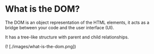 # What is the DOM?

The DOM is an object representation of the HTML elements, it acts as a bridge between your code and the user interface (UI).  

It has a tree-like structure with parent and child relationships.

(! [./images/what-is-the-dom.png])